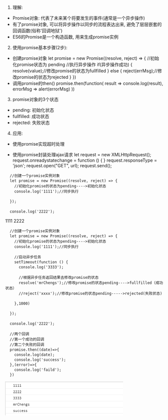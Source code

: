 1. 理解:
  * Promise对象: 代表了未来某个将要发生的事件(通常是一个异步操作)
  * 有了promise对象, 可以将异步操作以同步的流程表达出来, 避免了层层嵌套的回调函数(俗称'回调地狱')
  * ES6的Promise是一个构造函数, 用来生成promise实例



2. 使用promise基本步骤(2步):
  * 创建promise对象
    let promise = new Promise((resolve, reject) => {
        //初始化promise状态为 pending
      //执行异步操作
      if(异步操作成功) {
        resolve(value);//修改promise的状态为fullfilled
      } else {
        reject(errMsg);//修改promise的状态为rejected
      }
    })
  * 调用promise的then()
    promise.then(function(
      result => console.log(result),
      errorMsg => alert(errorMsg)
    ))



3. promise对象的3个状态
  * pending: 初始化状态
  * fullfilled: 成功状态
  * rejected: 失败状态





4. 应用:
  * 使用promise实现超时处理

  * 使用promise封装处理ajax请求
    let request = new XMLHttpRequest();
    request.onreadystatechange = function () {
    }
    request.responseType = 'json';
    request.open("GET", url);
    request.send();







```
  //创建一个promise实例对象
  let promise = new Promise((resolve, reject) => {
    //初始化promise的状态为pending---->初始化状态
    console.log('1111');//同步执行
 
  });

  console.log('2222');
```

1111  2222







```
  //创建一个promise实例对象
  let promise = new Promise((resolve, reject) => {
    //初始化promise的状态为pending---->初始化状态
    console.log('1111');//同步执行

    //启动异步任务
    setTimeout(function () {
      console.log('3333');

      //根据异步任务返回结果去修改promise的状态
      resolve('mrChengs');//修改promise的状态pending---->fullfilled（成功状态）
      //reject('xxxx');//修改promise的状态pending----->rejected(失败状态)

    },1000)

  });

  console.log('2222');

  //两个回调
  //第一个成功的回调
  //第二个失败的回调
  promise.then((date)=>{
    console.log(date);
    console.log('success');
  },(error)=>{
    console.log('faild');
  })
```

![](picc/promise1.png)





